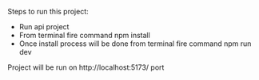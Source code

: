 Steps to run this project:
- Run api project
- From terminal fire command npm install
- Once install process will be done from terminal fire command npm run dev

Project will be run on http://localhost:5173/ port